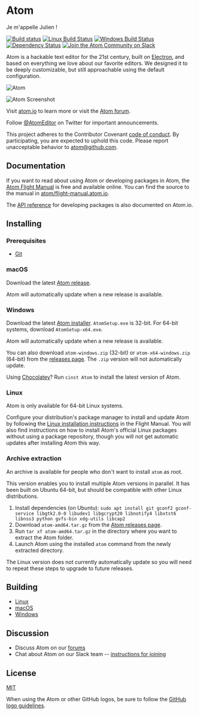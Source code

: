 # Atom

Je m'appelle Julien !

[![Build status](https://dev.azure.com/github/Atom/_apis/build/status/Atom%20Production%20Branches?branchName=master)](https://dev.azure.com/github/Atom/_build/latest?definitionId=32&branchName=master) [![Linux Build Status](https://travis-ci.org/atom/atom.svg?branch=master)](https://travis-ci.org/atom/atom) [![Windows Build Status](https://ci.appveyor.com/api/projects/status/1tkktwh654w07eim?svg=true)](https://ci.appveyor.com/project/Atom/atom)
[![Dependency Status](https://david-dm.org/atom/atom.svg)](https://david-dm.org/atom/atom)
[![Join the Atom Community on Slack](https://atom-slack.herokuapp.com/badge.svg)](https://atom-slack.herokuapp.com)

Atom is a hackable text editor for the 21st century, built on [Electron](https://github.com/atom/electron), and based on everything we love about our favorite editors. We designed it to be deeply customizable, but still approachable using the default configuration.

![Atom](https://user-images.githubusercontent.com/378023/49132477-f4b77680-f31f-11e8-8357-ac6491761c6c.png)

![Atom Screenshot](https://user-images.githubusercontent.com/378023/49132478-f4b77680-f31f-11e8-9e10-e8454d8d9b7e.png)

Visit [atom.io](https://atom.io) to learn more or visit the [Atom forum](https://discuss.atom.io).

Follow [@AtomEditor](https://twitter.com/atomeditor) on Twitter for important
announcements.

This project adheres to the Contributor Covenant [code of conduct](CODE_OF_CONDUCT.md).
By participating, you are expected to uphold this code. Please report unacceptable behavior to atom@github.com.

## Documentation

If you want to read about using Atom or developing packages in Atom, the [Atom Flight Manual](https://flight-manual.atom.io) is free and available online. You can find the source to the manual in [atom/flight-manual.atom.io](https://github.com/atom/flight-manual.atom.io).

The [API reference](https://atom.io/docs/api) for developing packages is also documented on Atom.io.

## Installing

### Prerequisites
- [Git](https://git-scm.com)

### macOS

Download the latest [Atom release](https://github.com/atom/atom/releases/latest).

Atom will automatically update when a new release is available.

### Windows

Download the latest [Atom installer](https://github.com/atom/atom/releases/latest). `AtomSetup.exe` is 32-bit. For 64-bit systems, download `AtomSetup-x64.exe`.

Atom will automatically update when a new release is available.

You can also download `atom-windows.zip` (32-bit) or `atom-x64-windows.zip` (64-bit) from the [releases page](https://github.com/atom/atom/releases/latest).
The `.zip` version will not automatically update.

Using [Chocolatey](https://chocolatey.org)? Run `cinst Atom` to install the latest version of Atom.

### Linux

Atom is only available for 64-bit Linux systems.

Configure your distribution's package manager to install and update Atom by following the [Linux installation instructions](https://flight-manual.atom.io/getting-started/sections/installing-atom/#platform-linux) in the Flight Manual.  You will also find instructions on how to install Atom's official Linux packages without using a package repository, though you will not get automatic updates after installing Atom this way.

### Archive extraction

An archive is available for people who don't want to install `atom` as root.

This version enables you to install multiple Atom versions in parallel. It has been built on Ubuntu 64-bit,
but should be compatible with other Linux distributions.

1. Install dependencies (on Ubuntu): `sudo apt install git gconf2 gconf-service libgtk2.0-0 libudev1 libgcrypt20 libnotify4 libxtst6 libnss3 python gvfs-bin xdg-utils libcap2`
2. Download `atom-amd64.tar.gz` from the [Atom releases page](https://github.com/atom/atom/releases/latest).
3. Run `tar xf atom-amd64.tar.gz` in the directory where you want to extract the Atom folder.
4. Launch Atom using the installed `atom` command from the newly extracted directory.

The Linux version does not currently automatically update so you will need to
repeat these steps to upgrade to future releases.

## Building

* [Linux](https://flight-manual.atom.io/hacking-atom/sections/hacking-on-atom-core/#platform-linux)
* [macOS](https://flight-manual.atom.io/hacking-atom/sections/hacking-on-atom-core/#platform-mac)
* [Windows](https://flight-manual.atom.io/hacking-atom/sections/hacking-on-atom-core/#platform-windows)

## Discussion

* Discuss Atom on our [forums](https://discuss.atom.io/)
* Chat about Atom on our Slack team -- [instructions for joining](https://discuss.atom.io/t/join-us-on-slack/16638?source_topic_id=25406)

## License

[MIT](https://github.com/atom/atom/blob/master/LICENSE.md)

When using the Atom or other GitHub logos, be sure to follow the [GitHub logo guidelines](https://github.com/logos).

